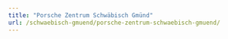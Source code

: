 ```yaml
---
title: "Porsche Zentrum Schwäbisch Gmünd"
url: /schwaebisch-gmuend/porsche-zentrum-schwaebisch-gmuend/
---
```

